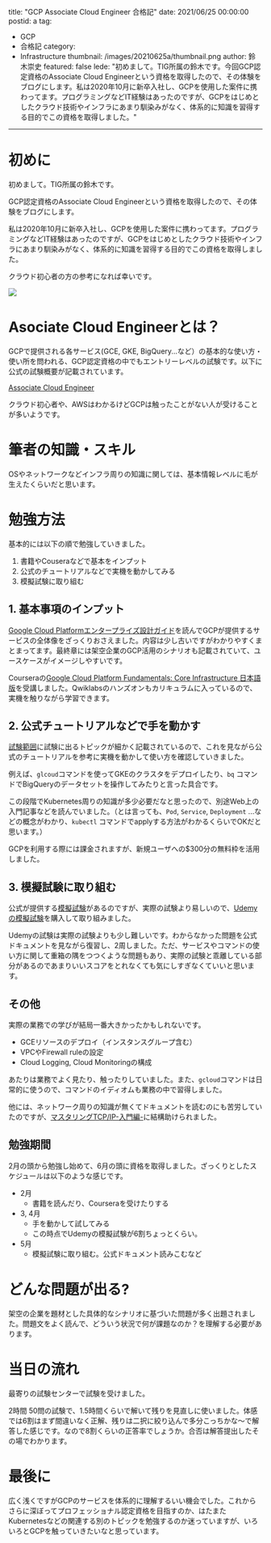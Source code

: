 title: "GCP Associate Cloud Engineer 合格記"
date: 2021/06/25 00:00:00
postid: a
tag:
  - GCP
  - 合格記
category:
  - Infrastructure
thumbnail: /images/20210625a/thumbnail.png
author: 鈴木崇史
featured: false
lede: "初めまして。TIG所属の鈴木です。今回GCP認定資格のAssociate Cloud Engineerという資格を取得したので、その体験をブログにします。私は2020年10月に新卒入社し、GCPを使用した案件に携わってます。プログラミングなどIT経験はあったのですが、GCPをはじめとしたクラウド技術やインフラにあまり馴染みがなく、体系的に知識を習得する目的でこの資格を取得しました。"
---
# 初めに
初めまして。TIG所属の鈴木です。

GCP認定資格のAssociate Cloud Engineerという資格を取得したので、その体験をブログにします。

私は2020年10月に新卒入社し、GCPを使用した案件に携わってます。プログラミングなどIT経験はあったのですが、GCPをはじめとしたクラウド技術やインフラにあまり馴染みがなく、体系的に知識を習得する目的でこの資格を取得しました。

クラウド初心者の方の参考になれば幸いです。

![](/images/20210625a/bn4yy8ed_d05ba41e45d95bc3d98ec85ee8a62ecf44de3647b0db9109e3ded817fadef7a0_badge.png)

# Asociate Cloud Engineerとは？
GCPで提供される各サービス(GCE, GKE, BigQuery...など）の基本的な使い方・使い所を問われる、GCP認定資格の中でもエントリーレベルの試験です。以下に公式の試験概要が記載されています。

[Associate Cloud Engineer](https://cloud.google.com/certification/cloud-engineer?hl=ja)

クラウド初心者や、AWSはわかるけどGCPは触ったことがない人が受けることが多いようです。

# 筆者の知識・スキル
OSやネットワークなどインフラ周りの知識に関しては、基本情報レベルに毛が生えたくらいだと思います。

# 勉強方法
基本的には以下の順で勉強していきました。
1. 書籍やCouseraなどで基本をインプット
2. 公式のチュートリアルなどで実機を動かしてみる
3. 模擬試験に取り組む

## 1. 基本事項のインプット

[Google Cloud Platformエンタープライズ設計ガイド](https://www.amazon.co.jp/dp/4822257908/ref=cm_sw_em_r_mt_dp_FNQN841V317R8AJG59G3)を読んでGCPが提供するサービスの全体像をざっくりおさえました。内容は少し古いですがわかりやすくまとまってます。最終章には架空企業のGCP活用のシナリオも記載されていて、ユースケースがイメージしやすいです。

Courseraの[Google Cloud Platform Fundamentals: Core Infrastructure 日本語版](https://www.coursera.org/learn/gcp-fundamentals-jp)を受講しました。Qwiklabsのハンズオンもカリキュラムに入っているので、実機を触りながら学習できます。

## 2. 公式チュートリアルなどで手を動かす
[試験範囲](https://cloud.google.com/certification/guides/cloud-engineer?hl=ja)に試験に出るトピックが細かく記載されているので、これを見ながら公式のチュートリアルを参考に実機を動かして使い方を確認していきました。

例えば、`glcoud`コマンドを使ってGKEのクラスタをデプロイしたり、`bq` コマンドでBigQueryのデータセットを操作してみたりと言った具合です。

この段階でKubernetes周りの知識が多少必要だなと思ったので、別途Web上の入門記事などを読んでいました。（とは言っても、`Pod`, `Service`, `Deployment` ...などの概念がわかり、`kubectl` コマンドでapplyする方法がわかるくらいでOKだと思います。）

GCPを利用する際には課金されますが、新規ユーザへの$300分の無料枠を活用しました。

## 3. 模擬試験に取り組む
公式が提供する[模擬試験](https://cloud.google.com/certification/sample-questions/cloud-engineer?hl=ja)があるのですが、実際の試験より易しいので、[Udemyの模擬試験](https://www.udemy.com/course/gcp-ace-mogi/)を購入して取り組みました。

Udemyの試験は実際の試験よりも少し難しいです。わからなかった問題を公式ドキュメントを見ながら復習し、2周しました。ただ、サービスやコマンドの使い方に関して重箱の隅をつつくような問題もあり、実際の試験と乖離している部分があるのであまりいいスコアをとれなくても気にしすぎなくていいと思います。

## その他
実際の業務での学びが結局一番大きかったかもしれないです。

- GCEリソースのデプロイ（インスタンスグループ含む）
- VPCやFirewall ruleの設定
- Cloud Logging, Cloud Monitoringの構成

あたりは業務でよく見たり、触ったりしていました。また、`gcloud`コマンドは日常的に使うので、コマンドのイディオムも業務の中で習得しました。

他には、ネットワーク周りの知識が無くてドキュメントを読むのにも苦労していたのですが、[マスタリングTCP/IP-入門編-](https://www.amazon.co.jp/%E3%83%9E%E3%82%B9%E3%82%BF%E3%83%AA%E3%83%B3%E3%82%B0TCP-IP%E2%80%95%E5%85%A5%E9%96%80%E7%B7%A8%E2%80%95-%E7%AC%AC6%E7%89%88-%E4%BA%95%E4%B8%8A-%E7%9B%B4%E4%B9%9F/dp/4274224473)に結構助けられました。

## 勉強期間
2月の頭から勉強し始めて、6月の頭に資格を取得しました。ざっくりとしたスケジュールは以下のような感じです。

* 2月
  * 書籍を読んだり、Courseraを受けたりする
* 3, 4月
  * 手を動かして試してみる
  * この時点でUdemyの模擬試験が6割ちょっとくらい。
* 5月
  * 模擬試験に取り組む。公式ドキュメント読みこむなど



# どんな問題が出る?
架空の企業を題材とした具体的なシナリオに基づいた問題が多く出題されました。問題文をよく読んで、どういう状況で何が課題なのか？を理解する必要があります。


# 当日の流れ
最寄りの試験センターで試験を受けました。

2時間 50問の試験で、1.5時間くらいで解いて残りを見直しに使いました。体感では6割はまず間違いなく正解、残りは二択に絞り込んで多分こっちかな〜で解答した感じです。なので8割くらいの正答率でしょうか。合否は解答提出したその場でわかります。


# 最後に
広く浅くですがGCPのサービスを体系的に理解するいい機会でした。これからさらに深ぼってプロフェッショナル認定資格を目指すのか、はたまたKubernetesなどの関連する別のトピックを勉強するのか迷っていますが、いろいろとGCPを触っていきたいなと思っています。

